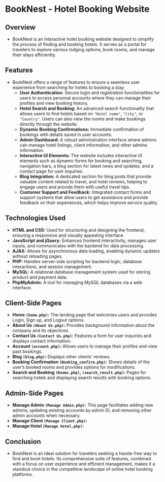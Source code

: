 # BookNest - Hotel Booking Website

## Overview

- BookNest is an interactive hotel booking website designed to simplify the process of finding and booking hotels. It serves as a portal for travelers to explore various lodging options, book rooms, and manage their stays efficiently.

## Features

- BookNest offers a range of features to ensure a seamless user experience from searching for hotels to booking a stay:
  - **User Authentication:** Secure login and registration functionalities for users to access personal accounts where they can manage their profiles and view booking history.
  - **Hotel Search and Booking:** An advanced search functionality that allows users to find hotels based on `"Hotel name"`, `"City"`, or `"Country"`. Users can also view the rooms and make bookings directly through the website.
  - **Dynamic Booking Confirmations:** Immediate confirmation of bookings with details saved in user accounts.
  - **Admin Dashboard:** A robust administration interface where admins can manage hotel listings, client information, and other admins information.
  - **Interactive UI Elements:** The website includes interactive UI elements such as dynamic forms for booking and searching, navigation bars, a blog section for latest news and updates, and a contact page for user inquiries.
  - **Blog Integration:** A dedicated section for blog posts that provide valuable content related to travel, and hotel reviews, helping to engage users and provide them with useful travel tips.
  - **Customer Support and Feedback:** Integrated contact forms and support systems that allow users to get assistance and provide feedback on their experiences, which helps improve service quality.

## Technologies Used

- **HTML and CSS:** Used for structuring and designing the frontend, ensuring a responsive and visually appealing interface.
- **JavaScript and jQuery:** Enhances frontend interactivity, manages user inputs, and communicates with the backend for data processing.
- **AJAX:** Allows for asynchronous data loading, enabling dynamic updates without reloading pages.
- **PHP:** Handles server-side scripting for backend logic, database interactions, and session management.
- **MySQL:** A relational database management system used for storing product and payment data.
- **PhpMyAdmin:** A tool for managing MySQL databases via a web interface.

## Client-Side Pages

- **Home `(home.php)`:** The landing page that welcomes users and provides Login, Sign up, and Logout options.
- **About Us `(About Us.php)`:** Provides background information about the company and its objectives.
- **Contact Us `(Contact Us.php)`:** Features a form for user inquiries and displays contact information.
- **Account `(account.php)`:** Allows users to manage their profiles and view past bookings.
- **Blog `(blog.php)`:** Displays other clients' reviews.
- **Booking Confirmation `(Booking_confirm.php)`:** Shows details of the user’s booked rooms and provides options for modifications.
- **Search and Booking `(Rooms.php)`, `(search_result.php)`:** Pages for searching hotels and displaying search results with booking options.

## Admin-Side Pages

- **Manage Admin `(Manage Admin.php)`:** This page facilitates adding new admins, updating existing accounts by admin ID, and removing other admin accounts when necessary.
- **Manage Client `(Manage Client.php)`:** 
- **Manage Hotel `(Manage Hotel.php)`:** 

## Conclusion

- BookNest is an ideal solution for travelers seeking a hassle-free way to find and book hotels. Its comprehensive suite of features, combined with a focus on user experience and efficient management, makes it a standout choice in the competitive landscape of online hotel booking platforms.
